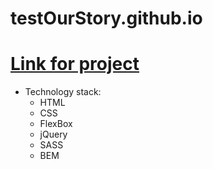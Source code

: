 # testOurStory.github.io
# [Link for project](https://nikita1999ua.github.io/testOurStory.github.io/)
* Technology stack:
  * HTML
  * CSS
  * FlexBox
  * jQuery
  * SASS
  * BEM
